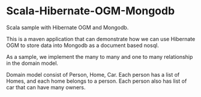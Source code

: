 # Scala-Hibernate-OGM-Mongodb
Scala sample with Hibernate OGM and Mongodb.

This is a maven application that can demonstrate how we can use Hibernate OGM to store data into Mongodb as a document based nosql.

As a sample, we implement the many to many and one to many relationship in the domain model.

Domain model consist of Person, Home, Car.
Each person has a list of Homes, and each home belongs to a person. Each person also has list of car that can have many owners.
